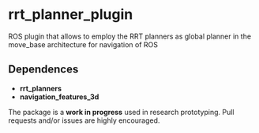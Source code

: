 # rrt_planner_plugin
ROS plugin that allows to employ the RRT planners as global planner in the move_base architecture for navigation of ROS



## Dependences

* **rrt_planners**
* **navigation_features_3d**


The package is a **work in progress** used in research prototyping. Pull requests and/or issues are highly encouraged.

